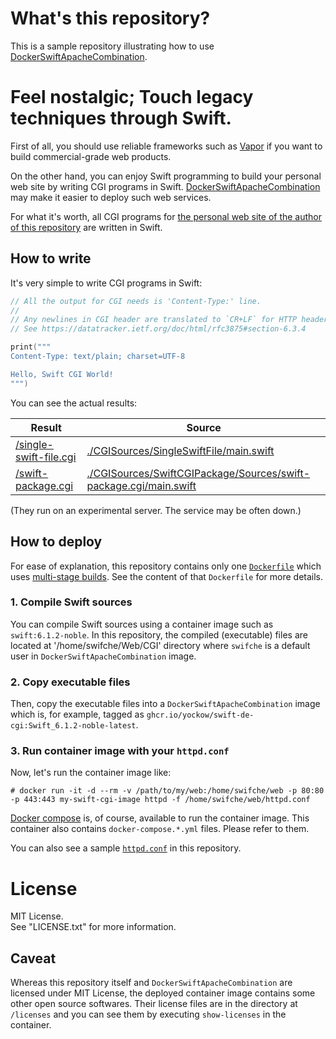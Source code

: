# What's this repository?

This is a sample repository illustrating how to use [DockerSwiftApacheCombination](https://GitHub.com/YOCKOW/DockerSwiftApacheCombination).


# Feel nostalgic; Touch legacy techniques through Swift.

First of all, you should use reliable frameworks such as [Vapor](https://vapor.codes/) if you want to build commercial-grade web products.

On the other hand, you can enjoy Swift programming to build your personal web site by writing CGI programs in Swift. [DockerSwiftApacheCombination](https://GitHub.com/YOCKOW/DockerSwiftApacheCombination) may make it easier to deploy such web services.

For what it's worth, all CGI programs for [the personal web site of the author of this repository](https://YOCKOW.jp/) are written in Swift.

## How to write

It's very simple to write CGI programs in Swift:

```Swift
// All the output for CGI needs is 'Content-Type:' line.
//
// Any newlines in CGI header are translated to `CR+LF` for HTTP header by the server.
// See https://datatracker.ietf.org/doc/html/rfc3875#section-6.3.4

print("""
Content-Type: text/plain; charset=UTF-8

Hello, Swift CGI World!
""")
```

You can see the actual results:

| Result                                                                         | Source                                                                                                                                 |
|--------------------------------------------------------------------------------|----------------------------------------------------------------------------------------------------------------------------------------|
| [/single-swift-file.cgi](https://eutardigrada.yockow.jp/single-swift-file.cgi) | [./CGISources/SingleSwiftFile/main.swift](./CGISources/SingleSwiftFile/main.swift)                                                     |
| [/swift-package.cgi](https://eutardigrada.yockow.jp/swift-package.cgi)         | [./CGISources/SwiftCGIPackage/Sources/swift-package.cgi/main.swift](./CGISources/SwiftCGIPackage/Sources/swift-package.cgi/main.swift) |

(They run on an experimental server. The service may be often down.)


## How to deploy

For ease of explanation, this repository contains only one [`Dockerfile`](./Dockerfile) which uses [multi-stage builds](https://docs.docker.com/build/building/multi-stage/). See the content of that `Dockerfile` for more details.

### 1. Compile Swift sources

You can compile Swift sources using a container image such as `swift:6.1.2-noble`.
In this repository, the compiled (executable) files are located at '/home/swifche/Web/CGI' directory where `swifche` is a default user in `DockerSwiftApacheCombination` image.

### 2. Copy executable files

Then, copy the executable files into a `DockerSwiftApacheCombination` image which is, for example, tagged as `ghcr.io/yockow/swift-de-cgi:Swift_6.1.2-noble-latest`.

### 3. Run container image with your `httpd.conf`

Now, let's run the container image like:

`# docker run -it -d --rm -v /path/to/my/web:/home/swifche/web -p 80:80 -p 443:443 my-swift-cgi-image httpd -f /home/swifche/web/httpd.conf`

[Docker compose](https://docs.docker.com/compose/) is, of course, available to run the container image.
This container also contains `docker-compose.*.yml` files. Please refer to them.

You can also see a sample [`httpd.conf`](./Web/Config/httpd.conf) in this repository.


# License

MIT License.  
See "LICENSE.txt" for more information.

## Caveat

Whereas this repository itself and `DockerSwiftApacheCombination` are licensed under MIT License, the deployed container image contains some other open source softwares.
Their license files are in the directory at `/licenses` and you can see them by executing `show-licenses` in the container.
